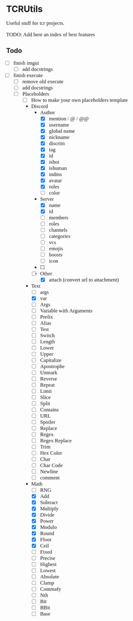 # TCRUtils

Useful stuff for tcr projects.

TODO: Add here an index of best features

## Todo
  - [ ] finish imgui
    - [ ] add docstrings
  - [ ] finish execute
    - [ ] remove old execute
    - [ ] add docstrings
    - [ ] Placeholders
      - [ ] How to make your own placeholders template
      - Discord
        - Author
          - [x] mention / @ / @@
          - [x] username
          - [x] global name
          - [x] nickname
          - [x] discrim
          - [x] tag
          - [x] id
          - [x] isbot
          - [x] ishuman
          - [x] indms
          - [x] avatar
          - [x] roles
          - [ ] color
        - Server
          - [x] name
          - [x] id
          - [ ] members
          - [ ] roles
          - [ ] channels
          - [ ] categories
          - [ ] vcs
          - [ ] emojis
          - [ ] boosts
          - [ ] icon
        - [ ] 
        - [ ] Other
          - [x] attach (convert url to attachment)
      - Text
        - [ ] args
        - [x] var
        - [ ] Args
        - [ ] Variable with Arguments
        - [ ] Prefix
        - [ ] Alias
        - [ ] Test
        - [ ] Switch
        - [ ] Length
        - [ ] Lower
        - [ ] Upper
        - [ ] Capitalize
        - [ ] Apostrophe
        - [ ] Unmark
        - [ ] Reverse
        - [ ] Repeat
        - [ ] Limit
        - [ ] Slice
        - [ ] Split
        - [ ] Contains
        - [ ] URL
        - [ ] Spoiler
        - [ ] Replace
        - [ ] Regex
        - [ ] Regex Replace
        - [ ] Trim
        - [ ] Hex Color
        - [ ] Char
        - [ ] Char Code
        - [ ] Newline
        - [ ] comment
      - Math
        - [ ] RNG
        - [x] Add
        - [x] Subtract
        - [x] Multiply
        - [x] Divide
        - [x] Power
        - [x] Modulo
        - [x] Round
        - [x] Floor
        - [x] Ceil
        - [ ] Fixed
        - [ ] Precise
        - [ ] Highest
        - [ ] Lowest
        - [ ] Absolute
        - [ ] Clamp
        - [ ] Commafy
        - [ ] Nth
        - [ ] Bit
        - [ ] BBit
        - [ ] Base

~~<style>s{color: crimson;} b,strong{text-decoration:underline}</style>~~
<!-- I am MEGUMIN the greatest mage among crimson demons and wielder of EXPLOSION MAGIC -->
~~<style>p, li{font-family: "Hubot Sans Bold"; font-size: 17px}</style>~~
~~<style>code, pre{font-family: Consolas}</style>~~
~~<style>code{background-color: #271a45; border-radius: 4px; padding: 2px; padding-left: 5px; padding-right: 5px;}</style>~~
